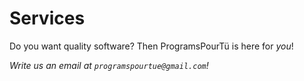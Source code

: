 # Services

Do you want quality software?
Then ProgramsPourTü is here for _you_!

_Write us an email at `programspourtue@gmail.com`!_
